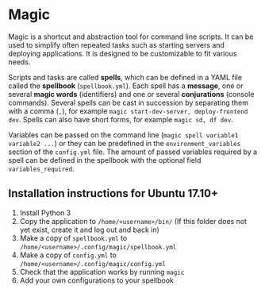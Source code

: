 # Magic

Magic is a shortcut and abstraction tool for command line scripts. It can be used to simplify often repeated tasks such as starting servers and deploying applications. It is designed to be customizable to fit various needs.

Scripts and tasks are called **spells**, which can be defined in a YAML file called the **spellbook** (`spellbook.yml`). Each spell has a **message**, one or several **magic words** (identifiers) and one or several **conjurations** (console commands). Several spells can be cast in succession by separating them with a comma (`,`), for example `magic start-dev-server, deploy-frontend dev`. Spells can also have short forms, for example `magic sd, df dev`.

Variables can be passed on the command line (`magic spell variable1 variable2 ...`) or they can be predefined in the `environment_variables` section of the `config.yml` file. The amount of passed variables required by a spell can be defined in the spellbook with the optional field `variables_required`.

## Installation instructions for Ubuntu 17.10+

1. Install Python 3
2. Copy the application to `/home/<username>/bin/` (If this folder does not yet exist, create it and log out and back in)
3. Make a copy of `spellbook.yml` to `/home/<username>/.config/magic/spellbook.yml`
4. Make a copy of `config.yml` to `/home/<username>/.config/magic/config.yml`
5. Check that the application works by running `magic`
6. Add your own configurations to your spellbook